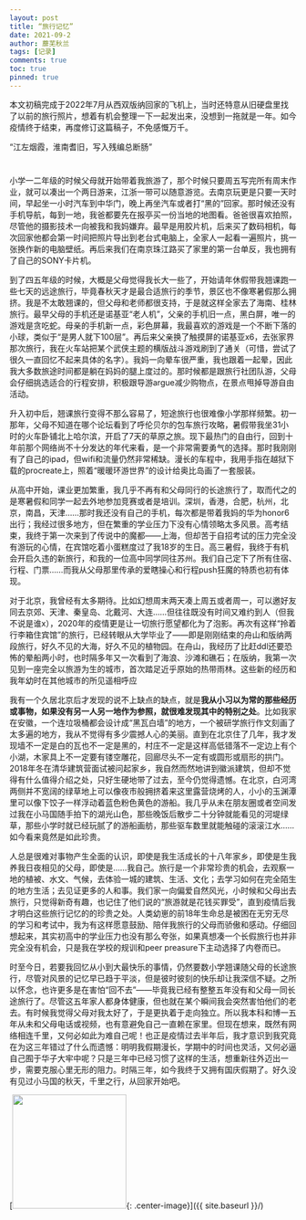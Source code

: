 ```yaml
---
layout: post
title: “旅行记忆”
date: 2021-09-2
author: 蘼芜秋兰
tags: [记录]
comments: true
toc: true
pinned: true
---
```


 本文初稿完成于2022年7月从西双版纳回家的飞机上，当时还特意从旧硬盘里找了以前的旅行照片，想着有机会整理一下一起发出来，没想到一拖就是一年。如今疫情终于结束，再度修订这篇稿子，不免感慨万千。

“江左烟霞，淮南耆旧，写入残编总断肠”

# 

小学一二年级的时候父母就开始带着我旅游了，那个时候只要周五写完所有周末作业，就可以凑出一个两日游来，江浙一带可以随意游览。去南京玩更是只要一天时间，早起坐一小时汽车到中华门，晚上再坐汽车或者打“黑的”回家。那时候还没有手机导航，每到一地，我爸都要先在报亭买一份当地的地图看。爸爸很喜欢拍照，尽管他的摄影技术一向被我和我妈嫌弃。最早是用胶片机，后来买了数码相机，每次回家他都会第一时间把照片导出到老台式电脑上，全家人一起看一遍照片，挑一张换作新的电脑壁纸。再后来我们在南京珠江路买了家里的第一台单反，我也拥有了自己的SONY卡片机。

到了四五年级的时候，大概是父母觉得我长大一些了，开始请年休假带我翘课跑一些七天的远途旅行，毕竟春秋天才是最合适旅行的季节，景区也不像寒暑假那么拥挤。我是不太敢翘课的，但父母和老师都很支持，于是就这样全家去了海南、桂林旅行。最早父母的手机还是诺基亚“老人机”，父亲的手机旧一点，黑白屏，唯一的游戏是贪吃蛇。母亲的手机新一点，彩色屏幕，我最喜欢的游戏是一个不断下落的小球，类似于“是男人就下100层”。再后来父亲换了触摸屏的诺基亚x6，去张家界那次旅行，我在火车站把某个武侠主题的横版战斗游戏刷到了通关（可惜，尝试了很久一直回忆不起来具体的名字）。我妈一向晕车很严重，我也跟着一起晕，因此我大多数旅途时间都是躺在妈妈的腿上度过的。那时候都是跟旅行社团队游，父母会仔细挑选适合的行程安排，积极跟导游argue减少购物点，在景点甩掉导游自由活动。

升入初中后，翘课旅行变得不那么容易了，短途旅行也很难像小学那样频繁。初一那年，父母不知道在哪个论坛看到了呼伦贝尔的包车旅行攻略，暑假带我坐31小时的火车卧铺北上哈尔滨，开启了7天的草原之旅。现下最热门的自由行，回到十年前那个网络尚不十分发达的年代来看，是一个非常需要勇气的选择。那时我刚刚有了自己的ipad，但wifi和流量仍然非常稀缺。漫长的车程中，我用手指在越狱下载的procreate上，照着“暖暖环游世界”的设计给奥比岛画了一套服装。

从高中开始，课业更加繁重，我几乎不再有和父母同行的长途旅行了，取而代之的是寒暑假和同学一起去外地参加竞赛或者是培训。深圳，香港，合肥，杭州，北京，南昌，天津……那时我还没有自己的手机，每次都是带着我妈的华为honor6出行；我经过很多地方，但在繁重的学业压力下没有心情领略太多风景。高考结束，我终于第一次来到了传说中的魔都——上海，但却苦于自招考试的压力完全没有游玩的心情，在宾馆吃着小蛋糕度过了我18岁的生日。高三暑假，我终于有机会开启久违的新旅行，和我的一位高中同学同往苏州。我们自己定下了所有住宿、行程、门票……而我从父母那里传承的爱瞎操心和行程push狂魔的特质也初有体现。

对于北京，我曾经有太多期待。比如幻想周末两天凑上周五或者周一，可以邀好友同去京郊、天津、秦皇岛、北戴河、大连……但往往既没有时间又难约到人（但我不说是谁x），2020年的疫情更是让一切旅行愿望都化为了泡影。再次有这样“拎着行李箱住宾馆”的旅行，已经转眼从大学毕业了——即是刚刚结束的舟山和版纳两段旅行，好久不见的大海，好久不见的植物园。在舟山，我经历了比赶ddl还要恐怖的晕船两小时，也时隔多年又一次看到了海浪、沙滩和礁石；在版纳，我第一次见到一座完全以旅游为生的城市，首次踏足近乎原始的热带雨林。这些新的经历和我年幼时在其他城市的所见遥相呼应

我有一个久居北京后才发现的说不上缺点的缺点，就是**我从小习以为常的那些经历或事物，如果没有另一人另一地作为参照，就很难发现其中的特别之处**。比如我家在安徽，一个连垃圾桶都会设计成“黑瓦白墙”的地方，一个被研学旅行作文刻画了太多遍的地方，我从不觉得有多少震撼人心的美丽。直到在北京住了几年，我才发现墙不一定是白的瓦也不一定是黑的，村庄不一定是这样高低错落不一定边上有个小湖，木家具上不一定要有镂空雕花，回廊尽头不一定有或圆形或扇形的拱门。2018年冬在清华建筑营面试被问起家乡，我自然而然地讲到徽派建筑，但却不觉得有什么值得介绍之处，只好生硬地带了过去，至今仍觉得遗憾。在北京，白河湾两侧并不宽阔的绿草地上可以像夜市般拥挤着来这里露营烧烤的人，小小的玉渊潭里可以像下饺子一样浮动着蓝色粉色黄色的游船。我几乎从未在朋友圈或者空间发过我在小马国随手拍下的湖光山色，那些晚饭后散步二十分钟就能看见的河堤绿草，那些小学时就已经玩腻了的游船画舫，那些驱车数里就能触碰的滚滚江水……如今看来竟然是如此珍贵。

人总是很难对事物产生全面的认识，即使是我生活成长的十八年家乡，即使是生我养我日夜相见的父母，即使是……我自己。旅行是一个非常珍贵的机会，去观察一地的植被、水文、气候，去体验一城的建筑、生活、文化；去学习如何在完全陌生的地方生活；去见证更多的人和事。我们家一向偏爱自然风光，小时候和父母出去旅行，只觉得新奇有趣，也记住了他们说的“旅游就是花钱买罪受”，直到疫情后我才明白这些旅行记忆的的珍贵之处。人类幼崽的前18年生命总是被困在无穷无尽的学习和考试中，我为有这样愿意鼓励、陪伴我旅行的父母而骄傲和感动。仔细回想起来，其实初高中的学业压力也没有那么夸张，如果真想凑一个长假旅行也并非完全没有机会，只是我在学校的规训和peer preasure下主动选择了内卷而已。

时至今日，若要我回忆从小到大最快乐的事情，仍然要数小学翘课随父母的长途旅行，尽管对风景的记忆早已趋于平淡，但是彼时彼刻的快乐却让我深信不疑。之所以怀念，也许更多是在害怕“回不去”——毕竟我已经有整整五年没有和父母一同长途旅行了。尽管这五年家人都身体健康，但也就在某个瞬间我会突然害怕他们的老去。有时候我觉得父母对我太好了，于是更执着于走向独立。所以我本科和博一五年从未和父母电话或视频，也有意避免自己一直赖在家里。但现在想来，既然有网络相连千里，又何必如此为难自己呢！也正是疫情过去半年后，我才意识到我究竟在为这三年错过了什么而遗憾：明明我假期漫长，学期中的时间也灵活，又何必逼自己囿于华子大牢中呢？只是三年中已经习惯了这样的生活，想重新往外迈出一步，需要克服心里无形的阻力。时隔三年，如今我终于又拥有国庆假期了。好久没有见过小马国的秋天，千里之行，从回家开始吧。

[<img src="{{ site.baseurl }}/images/travel_hainan.jpg" style="width: 200px;"/>{: .center-image}]({{ site.baseurl }}/)

